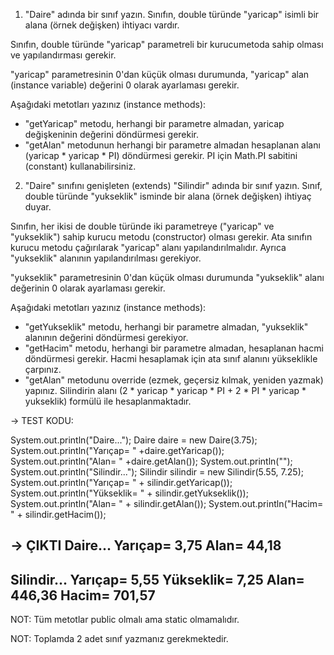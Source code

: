 1. "Daire" adında bir sınıf yazın. Sınıfın, double türünde "yaricap" isimli bir alana (örnek değişken) ihtiyacı vardır.

Sınıfın, double türünde "yaricap" parametreli bir kurucumetoda sahip olması ve yapılandırması gerekir.

"yaricap" parametresinin 0'dan küçük olması durumunda, "yaricap" alan (instance variable) değerini 0 olarak ayarlaması gerekir.

Aşağıdaki metotları yazınız (instance methods):
* "getYaricap" metodu, herhangi bir parametre almadan, yaricap değişkeninin değerini döndürmesi gerekir.
* "getAlan" metodunun herhangi bir parametre almadan hesaplanan alanı (yaricap * yaricap * PI) döndürmesi gerekir. PI için Math.PI sabitini (constant) kullanabilirsiniz.


2. "Daire" sınıfını genişleten (extends) "Silindir" adında bir sınıf yazın. Sınıf, double türünde "yukseklik" isminde bir alana (örnek değişken) ihtiyaç duyar.

Sınıfın, her ikisi de double türünde iki parametreye ("yaricap" ve "yukseklik") sahip kurucu metodu (constructor) olması gerekir. Ata sınıfın kurucu metodu çağırılarak "yaricap" alanı yapılandırılmalıdır. Ayrıca "yukseklik" alanının yapılandırılması gerekiyor.

"yukseklik" parametresinin 0'dan küçük olması durumunda "yukseklik" alanı değerinin 0 olarak ayarlaması gerekir.

Aşağıdaki metotları yazınız (instance methods):
* "getYukseklik" metodu, herhangi bir parametre almadan, "yukseklik" alanının değerini döndürmesi gerekiyor.
* "getHacim" metodu, herhangi bir parametre almadan, hesaplanan hacmi döndürmesi gerekir. Hacmi hesaplamak için ata sınıf alanını yükseklikle çarpınız.
* "getAlan" metodunu override (ezmek, geçersiz kılmak, yeniden yazmak) yapınız. Silindirin alanı (2 * yaricap * yaricap * PI + 2 * PI * yaricap * yukseklik) formülü ile hesaplanmaktadır.



→ TEST KODU:

System.out.println("Daire...");
Daire daire = new Daire(3.75);
System.out.println("Yarıçap= " +daire.getYaricap());
System.out.println("Alan= " +daire.getAlan());
System.out.println("");
System.out.println("Silindir...");
Silindir silindir = new Silindir(5.55, 7.25);
System.out.println("Yarıçap= " + silindir.getYaricap());
System.out.println("Yükseklik= " + silindir.getYukseklik());
System.out.println("Alan= " + silindir.getAlan());
System.out.println("Hacim= " + silindir.getHacim());

→ ÇIKTI
Daire...
Yarıçap= 3,75
Alan= 44,18
---------------
Silindir...
Yarıçap= 5,55
Yükseklik= 7,25
Alan= 446,36
Hacim= 701,57
------------------

NOT: Tüm metotlar public olmalı ama static olmamalıdır.

NOT: Toplamda 2 adet sınıf yazmanız gerekmektedir.